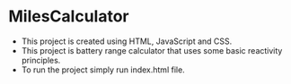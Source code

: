 # MilesCalculator

- This project is created using HTML, JavaScript and CSS.
- This project is battery range calculator that uses some basic reactivity principles.
- To run the project simply run index.html file.
